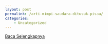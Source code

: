 ```yaml
---
layout: post
permalink: /arti-mimpi-saudara-ditusuk-pisau/
categories:
    - Uncategorized
---
```


[Baca Selengkapnya](/08)